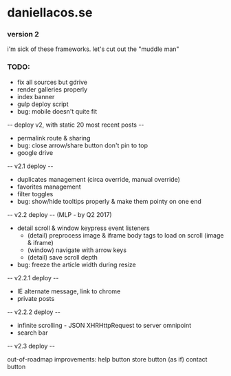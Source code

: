 # daniellacos.se
### version 2

i'm sick of these frameworks. let's cut out the "muddle man"

### TODO:

* fix all sources but gdrive
* render galleries properly
* index banner
* gulp deploy script
* bug: mobile doesn't quite fit

-- deploy v2, with static 20 most recent posts --

* permalink route & sharing
* bug: close arrow/share button don't pin to top
* google drive

-- v2.1 deploy --

* duplicates management (circa override, manual override)
* favorites management
* filter toggles
* bug: show/hide tooltips properly & make them pointy on one end

-- v2.2 deploy -- (MLP - by Q2 2017)

* detail scroll & window keypress event listeners
  * (detail) preprocess image & iframe body tags to load on scroll (image & iframe)
  * (window) navigate with arrow keys
  * (detail) save scroll depth
* bug: freeze the article width during resize

-- v2.2.1 deploy --

* IE alternate message, link to chrome
* private posts

-- v2.2.2 deploy --

* infinite scrolling - JSON XHRHttpRequest to server omnipoint
* search bar

-- v2.3 deploy --

out-of-roadmap improvements:
  help button
  store button (as if)
  contact button
